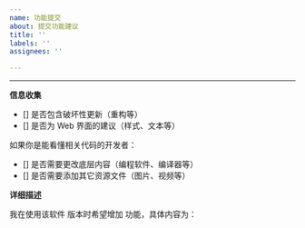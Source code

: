 ```yaml
---
name: 功能提交
about: 提交功能建议
title: ''
labels: ''
assignees: ''

---
```


---

**信息收集**

- [] 是否包含破坏性更新（重构等）
- [] 是否为 Web 界面的建议（样式、文本等）

如果你是能看懂相关代码的开发者：

- [] 是否需要更改底层内容（编程软件、编译器等）
- [] 是否需要添加其它资源文件（图片、视频等）

**详细描述**

我在使用该软件   版本时希望增加   功能，具体内容为：



